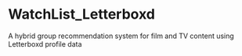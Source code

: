 # WatchList_Letterboxd
A hybrid group recommendation system for film and TV content using Letterboxd profile data
